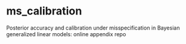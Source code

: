 # ms_calibration
Posterior accuracy and calibration under misspecification in Bayesian generalized linear models: online appendix repo

